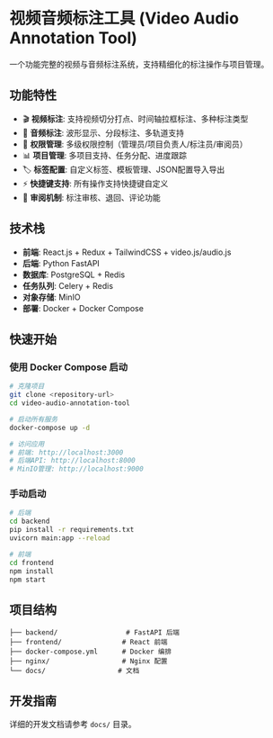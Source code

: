 # 视频音频标注工具 (Video Audio Annotation Tool)

一个功能完整的视频与音频标注系统，支持精细化的标注操作与项目管理。

## 功能特性

- 🎬 **视频标注**: 支持视频切分打点、时间轴拉框标注、多种标注类型
- 🎵 **音频标注**: 波形显示、分段标注、多轨道支持
- 👥 **权限管理**: 多级权限控制（管理员/项目负责人/标注员/审阅员）
- 📊 **项目管理**: 多项目支持、任务分配、进度跟踪
- 🏷️ **标签配置**: 自定义标签、模板管理、JSON配置导入导出
- ⚡ **快捷键支持**: 所有操作支持快捷键自定义
- 🔄 **审阅机制**: 标注审核、退回、评论功能

## 技术栈

- **前端**: React.js + Redux + TailwindCSS + video.js/audio.js
- **后端**: Python FastAPI
- **数据库**: PostgreSQL + Redis
- **任务队列**: Celery + Redis
- **对象存储**: MinIO
- **部署**: Docker + Docker Compose

## 快速开始

### 使用 Docker Compose 启动

```bash
# 克隆项目
git clone <repository-url>
cd video-audio-annotation-tool

# 启动所有服务
docker-compose up -d

# 访问应用
# 前端: http://localhost:3000
# 后端API: http://localhost:8000
# MinIO管理: http://localhost:9000
```

### 手动启动

```bash
# 后端
cd backend
pip install -r requirements.txt
uvicorn main:app --reload

# 前端
cd frontend
npm install
npm start
```

## 项目结构

```
├── backend/                 # FastAPI 后端
├── frontend/               # React 前端
├── docker-compose.yml      # Docker 编排
├── nginx/                  # Nginx 配置
└── docs/                  # 文档
```

## 开发指南

详细的开发文档请参考 `docs/` 目录。
